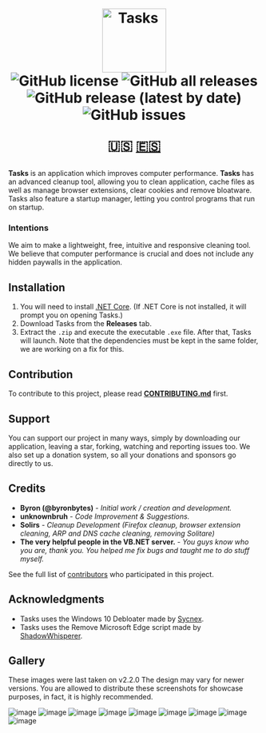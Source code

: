 <h1 align="center">
  <img src="https://user-images.githubusercontent.com/53088136/136106972-30a9cca8-7a32-479a-9368-74ffe2d60a43.png" alt="Tasks" height="128" /><br>
  <img alt="GitHub license" src="https://img.shields.io/github/license/litetools/tasks?style=flat-square"> <img alt="GitHub all releases" src="https://img.shields.io/github/downloads/LiteTools/Tasks/total?style=flat-square"> <img alt="GitHub release (latest by date)" src="https://img.shields.io/github/v/release/LiteTools/Tasks?style=flat-square"> <img alt="GitHub issues" src="https://img.shields.io/github/issues/LiteTools/Tasks?style=flat-square">
  
  🇺🇸 [🇪🇸](https://github.com/LiteTools/Tasks/blob/master/docs/Translated%20READMEs/README-ES.MD)
</h1>

**Tasks** is an application which improves computer performance. **Tasks** has an advanced cleanup tool, allowing you to clean application, cache files as well as manage browser extensions, clear cookies and remove bloatware. Tasks also feature a startup manager, letting you control programs that run on startup.

### Intentions
We aim to make a lightweight, free, intuitive and responsive cleaning tool. We believe that computer performance is crucial and does not include any hidden paywalls in the application.

## Installation
1. You will need to install [.NET Core](https://dotnet.microsoft.com/download). (If .NET Core is not installed, it will prompt you on opening Tasks.)
2. Download Tasks from the **Releases** tab.
3. Extract the `.zip` and execute the executable `.exe` file. After that, Tasks will launch.
Note that the dependencies must be kept in the same folder, we are working on a fix for this.

## Contribution
To contribute to this project, please read [**CONTRIBUTING.md**](https://github.com/LiteTools/Tasks/blob/master/docs/CONTRIBUTING.md) first.

## Support
You can support our project in many ways, simply by downloading our application, leaving a star, forking, watching and reporting issues too. We also set up a donation system, so all your donations and sponsors go directly to us.

## Credits
* **Byron (@byronbytes)** - *Initial work / creation and development.*
* **unknownbruh** - *Code Improvement & Suggestions.*
* **Solirs** - *Cleanup Development (Firefox cleanup, browser extension cleaning, ARP and DNS cache cleaning, removing Solitare)*
* **The very helpful people in the VB.NET server.** - *You guys know who you are, thank you. You helped me fix bugs and taught me to do stuff myself.*

See the full list of [contributors](https://github.com/LiteTools/Tasks/contributors) who participated in this project.

## Acknowledgments
* Tasks uses the Windows 10 Debloater made by [Sycnex](https://github.com/Sycnex/Windows10Debloater).
* Tasks uses the Remove Microsoft Edge script made by [ShadowWhisperer](https://github.com/ShadowWhisperer/Remove-Edge-Chromium).


## Gallery
These images were last taken on v2.2.0 The design may vary for newer versions.
You are allowed to distribute these screenshots for showcase purposes, in fact, it is highly recommended.

![image](https://user-images.githubusercontent.com/53088136/141648801-7305acfa-99f5-484a-a15c-123460dc999c.png)
![image](https://user-images.githubusercontent.com/53088136/141648811-f355bed2-afb1-44da-b011-3e0368fdd123.png)
![image](https://user-images.githubusercontent.com/53088136/141648826-e543f849-75b1-458e-9f9b-c41cdc3c489d.png)
![image](https://user-images.githubusercontent.com/53088136/141648832-252bb905-1eef-4326-803e-d36da11c01bd.png)
![image](https://user-images.githubusercontent.com/53088136/141648848-0e01b893-42ae-46f6-b172-55d32f1b6dd9.png)
![image](https://user-images.githubusercontent.com/53088136/141648856-a7d20627-8cfd-4364-b383-6ac4a6173019.png)
![image](https://user-images.githubusercontent.com/53088136/141648886-ee4fc9bc-21fc-4f95-9f97-b7efe9fab83f.png)
![image](https://user-images.githubusercontent.com/53088136/141648894-77a937ed-b2ac-40b4-914a-7faa67c94125.png)
![image](https://user-images.githubusercontent.com/53088136/141648915-445dc1aa-5380-48c5-97a2-263ef3d880da.png)


